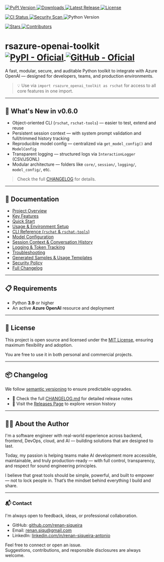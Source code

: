 <!-- ====================== -->
<!--  🔖 Clean Badge Layout -->
<!-- ====================== -->

<!-- 📦 Distribution -->
<p align="left">
  <a href="https://pypi.org/project/rsazure-openai-toolkit/">
    <img src="https://img.shields.io/pypi/v/rsazure-openai-toolkit" alt="PyPI Version" />
  </a>
  <a href="https://pypi.org/project/rsazure-openai-toolkit/">
    <img src="https://img.shields.io/pypi/dm/rsazure-openai-toolkit?color=blue" alt="Downloads" />
  </a>
  <a href="https://github.com/renan-siqueira/rsazure-openai-toolkit/releases">
    <img src="https://img.shields.io/github/v/release/renan-siqueira/rsazure-openai-toolkit?label=latest" alt="Latest Release" />
  </a>
  <a href="https://github.com/renan-siqueira/rsazure-openai-toolkit/blob/main/LICENSE">
    <img src="https://img.shields.io/github/license/renan-siqueira/rsazure-openai-toolkit?color=lightgrey" alt="License" />
  </a>
</p>

<!-- ⚙️ CI & Security -->
<p align="left">
  <a href="https://github.com/renan-siqueira/rsazure-openai-toolkit/actions/workflows/python-ci.yml">
    <img src="https://github.com/renan-siqueira/rsazure-openai-toolkit/actions/workflows/python-ci.yml/badge.svg" alt="CI Status" />
  </a>
  <a href="https://github.com/renan-siqueira/rsazure-openai-toolkit/security">
    <img src="https://img.shields.io/badge/security-scanned-brightgreen" alt="Security Scan" />
  </a>
  <img src="https://img.shields.io/badge/python-3.9+-blue" alt="Python Version" />
</p>

<!-- 👥 Community -->
<p align="left">
  <a href="https://github.com/renan-siqueira/rsazure-openai-toolkit/stargazers">
    <img src="https://img.shields.io/github/stars/renan-siqueira/rsazure-openai-toolkit?style=social" alt="Stars" />
  </a>
  <a href="https://github.com/renan-siqueira/rsazure-openai-toolkit/graphs/contributors">
    <img src="https://img.shields.io/github/contributors/renan-siqueira/rsazure-openai-toolkit?color=blue" alt="Contributors" />
  </a>
</p>

<!-- ====================== -->
<!-- 🧠 Project Title w/ Links -->
<!-- ====================== -->

<h1 align="left">
  rsazure-openai-toolkit
  <a href="https://pypi.org/project/rsazure-openai-toolkit/">
    <img src="https://img.shields.io/badge/PyPI-oficial-blue?logo=pypi" alt="PyPI - Oficial" style="vertical-align: middle;" />
  </a>
  <a href="https://github.com/renan-siqueira/rsazure-openai-toolkit">
    <img src="https://img.shields.io/badge/GitHub-oficial-black?logo=github" alt="GitHub - Oficial" style="vertical-align: middle;" />
  </a>
</h1>

A fast, modular, secure, and auditable Python toolkit to integrate with Azure OpenAI — designed for developers, teams, and production environments.

> 💡 Use via `import rsazure_openai_toolkit as rschat` for access to all core features in one import.

___

## 🚀 What's New in v0.6.0

- Object-oriented CLI (`rschat`, `rschat-tools`) — easier to test, extend and reuse
- Persistent session context — with system prompt validation and full/trimmed history tracking
- Reproducible model config — centralized via `get_model_config()` and `ModelConfig`
- Transparent logging — structured logs via `InteractionLogger` (CSV/JSONL)
- Modular architecture — folders like `core/`, `session/`, `logging/`, `model_config/`, etc.

> Check the full [CHANGELOG](https://github.com/renan-siqueira/rsazure-openai-toolkit/blob/main/CHANGELOG.md) for details.
___

## 📖 Documentation

- [Project Overview](https://github.com/renan-siqueira/rsazure-openai-toolkit/blob/main/docs/overview.md)
- [Key Features](https://github.com/renan-siqueira/rsazure-openai-toolkit/blob/main/docs/features.md)
- [Quick Start](https://github.com/renan-siqueira/rsazure-openai-toolkit/blob/main/docs/quick_start.md)
- [Usage & Environment Setup](https://github.com/renan-siqueira/rsazure-openai-toolkit/blob/main/docs/usage.md)
- [CLI Reference (`rschat` & `rschat-tools`)](https://github.com/renan-siqueira/rsazure-openai-toolkit/blob/main/docs/cli.md)
- [Model Configuration](https://github.com/renan-siqueira/rsazure-openai-toolkit/blob/main/docs/config.md)
- [Session Context & Conversation History](https://github.com/renan-siqueira/rsazure-openai-toolkit/blob/main/docs/session_context.md)
- [Logging & Token Tracking](https://github.com/renan-siqueira/rsazure-openai-toolkit/blob/main/docs/logging.md)
- [Troubleshooting](https://github.com/renan-siqueira/rsazure-openai-toolkit/blob/main/docs/troubleshooting.md)
- [Generated Samples & Usage Templates](https://github.com/renan-siqueira/rsazure-openai-toolkit/tree/main/samples)
- [Security Policy](https://github.com/renan-siqueira/rsazure-openai-toolkit/blob/main/SECURITY.md)
- [Full Changelog](https://github.com/renan-siqueira/rsazure-openai-toolkit/blob/main/CHANGELOG.md)
___

## 📋 Requirements

- Python **3.9** or higher  
- An active **Azure OpenAI** resource and deployment
___

## 📄 License

This project is open source and licensed under the [MIT License](LICENSE), ensuring maximum flexibility and adoption.

You are free to use it in both personal and commercial projects.
___

## 📦 Changelog

We follow [semantic versioning](https://semver.org/) to ensure predictable upgrades.

- 🔎 Check the full [CHANGELOG.md](CHANGELOG.md) for detailed release notes
- 📌 Visit the [Releases Page](https://github.com/renan-siqueira/rsazure-openai-toolkit/releases) to explore version history
___

## 👨‍💻 About the Author

I'm a software engineer with real-world experience across backend, frontend, DevOps, cloud, and AI — building solutions that are designed to last.

Today, my passion is helping teams make AI development more accessible, maintainable, and truly production-ready — with full control, transparency, and respect for sound engineering principles.

I believe that great tools should be simple, powerful, and built to empower — not to lock people in. That’s the mindset behind everything I build and share.
___

### 📬 Contact

I'm always open to feedback, ideas, or professional collaboration.

- GitHub: [github.com/renan-siqueira](https://github.com/renan-siqueira)
- Email: [renan.siqu@gmail.com](mailto:renan.siqu@gmail.com)
- LinkedIn: [linkedin.com/in/renan-siqueira-antonio](https://www.linkedin.com/in/renan-siqueira-antonio/)

Feel free to connect or open an issue.  
Suggestions, contributions, and responsible disclosures are always welcome.
